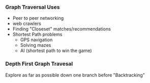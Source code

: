 ### Graph Traversal Uses
- Peer to peer networking
- web crawlers
- Finding "Closeset" matches/recommendations
- Shortest Path problems
    - GPS navigation
    - Solving mazes
    - AI (shortest path to win the game)

### Depth First Graph Travesal
Explore as far as possible down one branch before "Backtracking"